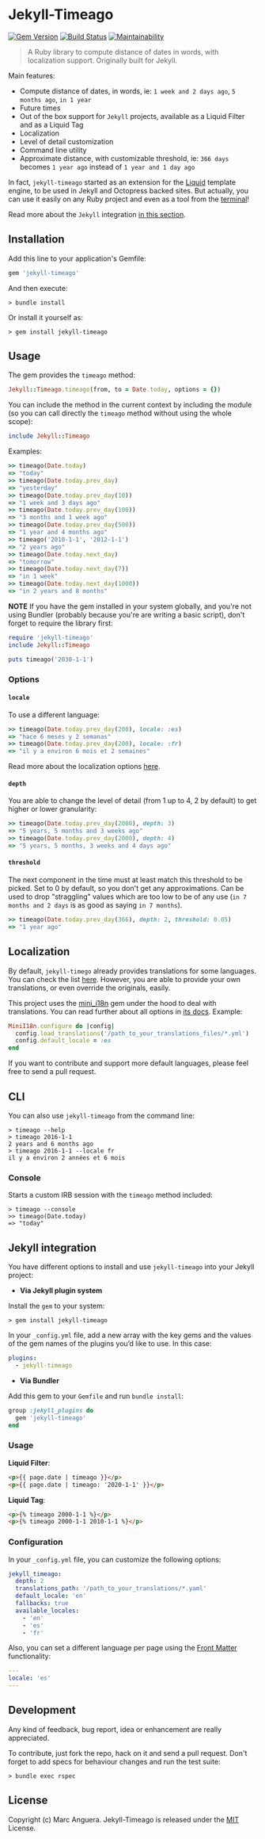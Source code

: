 # Jekyll-Timeago

[![Gem Version](https://img.shields.io/gem/v/jekyll-timeago.svg)](https://rubygems.org/gems/jekyll-timeago)
[![Build Status](https://github.com/markets/jekyll-timeago/workflows/CI/badge.svg)](https://github.com/markets/jekyll-timeago/actions)
[![Maintainability](https://api.codeclimate.com/v1/badges/a8be458ba0532c2d057d/maintainability)](https://codeclimate.com/github/markets/jekyll-timeago/maintainability)

> A Ruby library to compute distance of dates in words, with localization support. Originally built for Jekyll.

Main features:

- Compute distance of dates, in words, ie: `1 week and 2 days ago`, `5 months ago`, `in 1 year`
- Future times
- Out of the box support for `Jekyll` projects, available as a Liquid Filter and as a Liquid Tag
- Localization
- Level of detail customization
- Command line utility
- Approximate distance, with customizable threshold, ie: `366 days` becomes `1 year ago` instead of `1 year and 1 day ago`

In fact, `jekyll-timeago` started as an extension for the [Liquid](https://github.com/Shopify/liquid) template engine, to be used in Jekyll and Octopress backed sites. But actually, you can use it easily on any Ruby project and even as a tool from the [terminal](#cli)!

Read more about the `Jekyll` integration [in this section](#jekyll-integration).

## Installation

Add this line to your application's Gemfile:

```ruby
gem 'jekyll-timeago'
```

And then execute:

    > bundle install

Or install it yourself as:

    > gem install jekyll-timeago

## Usage

The gem provides the `timeago` method:

```ruby
Jekyll::Timeago.timeago(from, to = Date.today, options = {})
```

You can include the method in the current context by including the module (so you can call directly the `timeago` method without using the whole scope):

```ruby
include Jekyll::Timeago
```

Examples:

```ruby
>> timeago(Date.today)
=> "today"
>> timeago(Date.today.prev_day)
=> "yesterday"
>> timeago(Date.today.prev_day(10))
=> "1 week and 3 days ago"
>> timeago(Date.today.prev_day(100))
=> "3 months and 1 week ago"
>> timeago(Date.today.prev_day(500))
=> "1 year and 4 months ago"
>> timeago('2010-1-1', '2012-1-1')
=> "2 years ago"
>> timeago(Date.today.next_day)
=> "tomorrow"
>> timeago(Date.today.next_day(7))
=> "in 1 week"
>> timeago(Date.today.next_day(1000))
=> "in 2 years and 8 months"
```

**NOTE** If you have the gem installed in your system globally, and you're not using Bundler (probably because you're are writing a basic script), don't forget to require the library first:

```ruby
require 'jekyll-timeago'
include Jekyll::Timeago

puts timeago('2030-1-1')
```

### Options

#### `locale`

To use a different language:

```ruby
>> timeago(Date.today.prev_day(200), locale: :es)
=> "hace 6 meses y 2 semanas"
>> timeago(Date.today.prev_day(200), locale: :fr)
=> "il y a environ 6 mois et 2 semaines"
```

Read more about the localization options [here](#localization).

#### `depth`

You are able to change the level of detail (from 1 up to 4, 2 by default) to get higher or lower granularity:

```ruby
>> timeago(Date.today.prev_day(2000), depth: 3)
=> "5 years, 5 months and 3 weeks ago"
>> timeago(Date.today.prev_day(2000), depth: 4)
=> "5 years, 5 months, 3 weeks and 4 days ago"
```

#### `threshold`

The next component in the time must at least match this threshold to be picked. Set to 0 by default, so you don't get any approximations. Can be used to drop "straggling" values which are too low to be of any use (`in 7 months and 2 days` is as good as saying `in 7 months`).

```ruby
>> timeago(Date.today.prev_day(366), depth: 2, threshold: 0.05)
=> "1 year ago"
```

## Localization

By default, `jekyll-timego` already provides translations for some languages. You can check the list [here](lib/locales/). However, you are able to provide your own translations, or even override the originals, easily.

This project uses the [mini_i18n](https://github.com/markets/mini_i18n) gem under the hood to deal with translations. You can read further about all options in [its docs](https://github.com/markets/mini_i18n#usage). Example:

```ruby
MiniI18n.configure do |config|
  config.load_translations('/path_to_your_translations_files/*.yml')
  config.default_locale = :es
end
```

If you want to contribute and support more default languages, please feel free to send a pull request.

## CLI

You can also use `jekyll-timeago` from the command line:

```
> timeago --help
> timeago 2016-1-1
2 years and 6 months ago
> timeago 2016-1-1 --locale fr
il y a environ 2 années et 6 mois
```

### Console

Starts a custom IRB session with the `timeago` method included:

```
> timeago --console
>> timeago(Date.today)
=> "today"
```

## Jekyll integration

You have different options to install and use `jekyll-timeago` into your Jekyll project:

- **Via Jekyll plugin system**

Install the `gem` to your system:

```
> gem install jekyll-timeago
```

In your `_config.yml` file, add a new array with the key gems and the values of the gem names of the plugins you’d like to use. In this case:

```yaml
plugins:
  - jekyll-timeago
```

- **Via Bundler**

Add this gem to your `Gemfile` and run `bundle install`:

```ruby
group :jekyll_plugins do
  gem 'jekyll-timeago'
end
```

### Usage

**Liquid Filter**:

```html
<p>{{ page.date | timeago }}</p>
<p>{{ page.date | timeago: '2020-1-1' }}</p>
```

**Liquid Tag**:

```html
<p>{% timeago 2000-1-1 %}</p>
<p>{% timeago 2000-1-1 2010-1-1 %}</p>
```

### Configuration

In your `_config.yml` file, you can customize the following options:

```yaml
jekyll_timeago:
  depth: 2
  translations_path: '/path_to_your_translations/*.yaml'
  default_locale: 'en'
  fallbacks: true
  available_locales:
    - 'en'
    - 'es'
    - 'fr'
```

Also, you can set a different language per page using the [Front Matter](https://jekyllrb.com/docs/frontmatter/) functionality:

```yaml
---
locale: 'es'
---
```

## Development

Any kind of feedback, bug report, idea or enhancement are really appreciated.

To contribute, just fork the repo, hack on it and send a pull request. Don't forget to add specs for behaviour changes and run the test suite:

```
> bundle exec rspec
```

## License

Copyright (c) Marc Anguera. Jekyll-Timeago is released under the [MIT](LICENSE) License.
